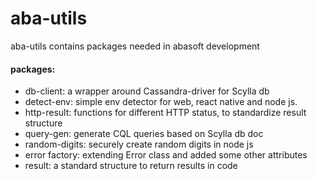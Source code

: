 # aba-utils



 aba-utils contains packages needed in abasoft development

####   packages:

-   db-client: a wrapper around Cassandra-driver for Scylla db
-   detect-env: simple env detector for web, react native and node js.
-   http-result: functions for different HTTP status, to standardize result structure
-   query-gen: generate CQL queries based on Scylla db doc
-   random-digits: securely create random digits in node js
-   error factory: extending Error class and added some other attributes
-   result: a standard structure to return results in code


